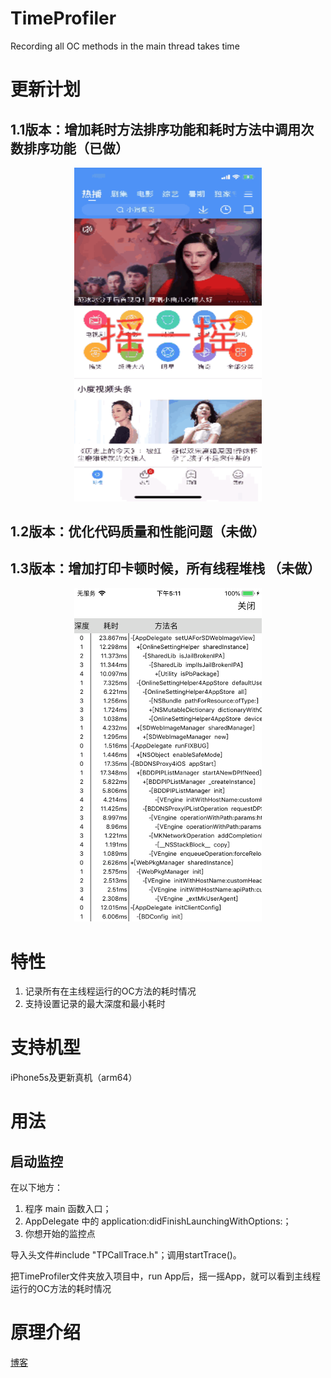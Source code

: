 # TimeProfiler
Recording all OC methods in the main thread takes time

# 更新计划
## 1.1版本：增加耗时方法排序功能和耗时方法中调用次数排序功能（已做）

<div align="center"><img width="300" height="533.6" src="TPgif.gif"></div>

## 1.2版本：优化代码质量和性能问题（未做） 
## 1.3版本：增加打印卡顿时候，所有线程堆栈 （未做）


<div align="center"><img width="300" height="533.6" src="TimeProfiler.png"></div>

# 特性
1. 记录所有在主线程运行的OC方法的耗时情况
2. 支持设置记录的最大深度和最小耗时


# 支持机型
iPhone5s及更新真机（arm64）

# 用法
## 启动监控
在以下地方：
1. 程序 main 函数入口；
2. AppDelegate 中的 application:didFinishLaunchingWithOptions:；
3. 你想开始的监控点

导入头文件#include "TPCallTrace.h"；调用startTrace()。

把TimeProfiler文件夹放入项目中，run App后，摇一摇App，就可以看到主线程运行的OC方法的耗时情况

# 原理介绍
[博客](https://wukaikai.tech/2019/06/27/%E7%9B%91%E6%8E%A7%E6%89%80%E6%9C%89%E7%9A%84OC%E6%96%B9%E6%B3%95%E8%80%97%E6%97%B6/)

